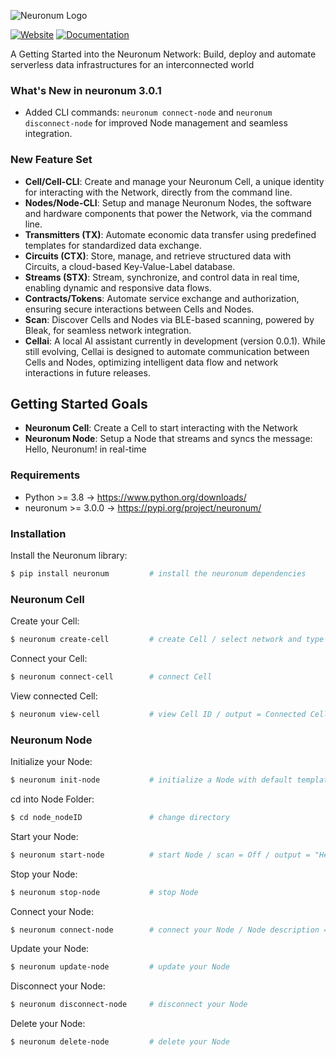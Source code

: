 ![Neuronum Logo](https://neuronum.net/static/logo_pip.png "Neuronum")

[![Website](https://img.shields.io/badge/Website-Neuronum-blue)](https://neuronum.net) [![Documentation](https://img.shields.io/badge/Docs-Read%20now-green)](https://github.com/neuronumcybernetics/neuronum)

A Getting Started into the Neuronum Network: Build, deploy and automate serverless data infrastructures for an interconnected world

### **What's New in neuronum 3.0.1**
- Added CLI commands: `neuronum connect-node` and `neuronum disconnect-node` for improved Node management and seamless integration.

### **New Feature Set**
- **Cell/Cell-CLI**: Create and manage your Neuronum Cell, a unique identity for interacting with the Network, directly from the command line.
- **Nodes/Node-CLI**: Setup and manage Neuronum Nodes, the software and hardware components that power the Network, via the command line.
- **Transmitters (TX)**: Automate economic data transfer using predefined templates for standardized data exchange.
- **Circuits (CTX)**: Store, manage, and retrieve structured data with Circuits, a cloud-based Key-Value-Label database.
- **Streams (STX)**: Stream, synchronize, and control data in real time, enabling dynamic and responsive data flows.
- **Contracts/Tokens**: Automate service exchange and authorization, ensuring secure interactions between Cells and Nodes.
- **Scan**: Discover Cells and Nodes via BLE-based scanning, powered by Bleak, for seamless network integration.
- **Cellai**: A local AI assistant currently in development (version 0.0.1). While still evolving, Cellai is designed to automate communication between Cells and Nodes, optimizing intelligent data flow and network interactions in future releases.


## Getting Started Goals
- **Neuronum Cell**: Create a Cell to start interacting with the Network
- **Neuronum Node**: Setup a Node that streams and syncs the message: Hello, Neuronum! in real-time


### Requirements
- Python >= 3.8 -> https://www.python.org/downloads/
- neuronum >= 3.0.0 -> https://pypi.org/project/neuronum/


### Installation
Install the Neuronum library:
```sh
$ pip install neuronum         # install the neuronum dependencies
```

### Neuronum Cell
Create your Cell:
```sh
$ neuronum create-cell         # create Cell / select network and type
```

Connect your Cell:
```sh
$ neuronum connect-cell        # connect Cell
```

View connected Cell:
```sh
$ neuronum view-cell           # view Cell ID / output = Connected Cell: 'your_cell_id'"
```

### Neuronum Node
Initialize your Node:
```sh
$ neuronum init-node           # initialize a Node with default template
```

cd into Node Folder:
```sh
$ cd node_nodeID               # change directory
```

Start your Node:
```sh
$ neuronum start-node          # start Node / scan = Off / output = "Hello, Neuronum!"
```

Stop your Node:
```sh
$ neuronum stop-node           # stop Node
```

Connect your Node:
```sh
$ neuronum connect-node        # connect your Node / Node description = Test Node
```

Update your Node:
```sh
$ neuronum update-node         # update your Node
```

Disconnect your Node:
```sh
$ neuronum disconnect-node     # disconnect your Node
```

Delete your Node:
```sh
$ neuronum delete-node         # delete your Node
```